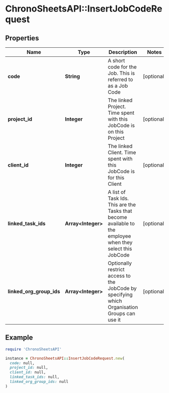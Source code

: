 # ChronoSheetsAPI::InsertJobCodeRequest

## Properties

| Name | Type | Description | Notes |
| ---- | ---- | ----------- | ----- |
| **code** | **String** | A short code for the Job.  This is referred to as a Job Code | [optional] |
| **project_id** | **Integer** | The linked Project.  Time spent with this JobCode is on this Project | [optional] |
| **client_id** | **Integer** | The linked Client.  Time spent with this JobCode is for this Client | [optional] |
| **linked_task_ids** | **Array&lt;Integer&gt;** | A list of Task Ids.  This are the Tasks that become available to the employee when they select this JobCode | [optional] |
| **linked_org_group_ids** | **Array&lt;Integer&gt;** | Optionally restrict access to the JobCode by specifying which Organisation Groups can use it | [optional] |

## Example

```ruby
require 'ChronoSheetsAPI'

instance = ChronoSheetsAPI::InsertJobCodeRequest.new(
  code: null,
  project_id: null,
  client_id: null,
  linked_task_ids: null,
  linked_org_group_ids: null
)
```


